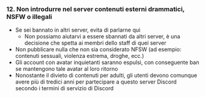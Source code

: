 ### 12. Non introdurre nel server contenuti esterni drammatici, NSFW o illegali

- Se sei bannato in altri server, evita di parlarne qui
   - Non possiamo aiutarvi a essere sbannati da altri server, è una decisione che spetta ai membri dello staff di quei server
- Non pubblicare nulla che non sia considerato NFSW (ad esempio: contenuti sessuali, violenza estrema, droghe, ecc.)
- Gli account con avatar inquietanti saranno espulsi, con conseguente ban se mantengono tale avatar al loro ritorno
- Nonostante il divieto di contenuti per adulti, gli utenti devono comunque avere più di tredici anni per partecipare a questo server Discord secondo i termini di servizio di Discord
